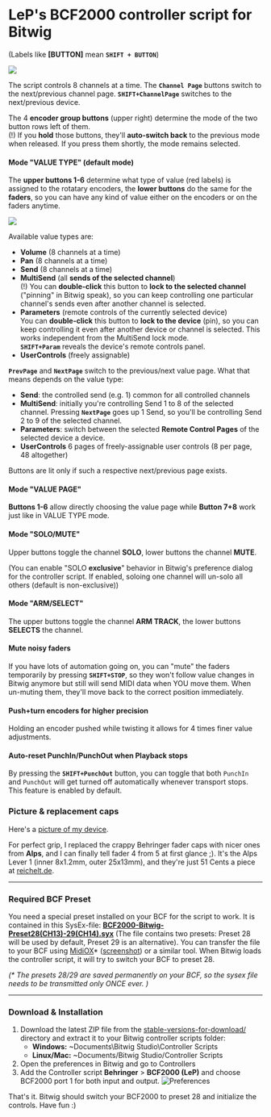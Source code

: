 # LeP's BCF2000 controller script for Bitwig

(Labels like **[BUTTON]** mean **`SHIFT + BUTTON`**)

[![][overviewImage]][overviewImage]

The script controls 8 channels at a time. The **`Channel Page`** buttons switch to the next/previous channel page. **`SHIFT+ChannelPage`** switches to the next/previous device.

The 4 **encoder group buttons** (upper right) determine the mode of the two button rows left of them.  
(!) If you **hold** those buttons, they'll **auto-switch back** to the previous mode when released. If you press them shortly, the mode remains selected.

#### Mode "VALUE TYPE" (default mode)

The **upper buttons 1-6** determine what type of value (red labels) is assigned to the rotatary encoders, the **lower buttons** do the same for the **faders**, so you can have any kind of value either on the encoders or on the faders anytime.  

[![][upperButtonsImage]][upperButtonsImage]

Available value types are:
* **Volume** (8 channels at a time)
* **Pan** (8 channels at a time)
* **Send** (8 channels at a time)
* **MultiSend** (all **sends of the selected channel**)  
  (!) You can **double-click** this button to **lock to the selected channel** ("pinning" in Bitwig speak), so you can keep controlling one particular channel's sends even after another channel is selected.
* **Parameters** (remote controls of the currently selected device)  
  You can **double-click** this button to **lock to the device** (pin), so you can keep controlling it even after another device or channel is selected. This works independent from the MultiSend lock mode.  
  **`SHIFT+Param`** reveals the device's remote controls panel.
* **UserControls** (freely assignable)

**`PrevPage`** and **`NextPage`** switch to the previous/next value page. What that means depends on the value type:
* **Send**: the controlled send (e.g. 1) common for all controlled channels
* **MultiSend**: initially you're controlling Send 1 to 8 of the selected channel. Pressing **`NextPage`** goes up 1 Send, so you'll be controlling Send 2 to 9 of the selected channel.
* **Parameters**: switch between the selected **Remote Control Pages** of the selected device a device.   
* **UserControls** 6 pages of freely-assignable user controls (8 per page, 48 altogether)

Buttons are lit only if such a respective next/previous page exists.

#### Mode "VALUE PAGE" 
**Buttons 1-6** allow directly choosing the value page while **Button 7+8** work just like in VALUE TYPE mode.

#### Mode "SOLO/MUTE"
Upper buttons toggle the channel **SOLO**, lower buttons the channel **MUTE**.

(You can enable "SOLO **exclusive**" behavior in Bitwig's preference dialog for the controller script. If enabled, soloing one channel will un-solo all others (default is non-exclusive))

#### Mode "ARM/SELECT"
The upper buttons toggle the channel **ARM TRACK**, the lower buttons **SELECTS** the channel.

#### Mute noisy faders
If you have lots of automation going on, you can "mute" the faders temporarily by pressing **`SHIFT+STOP`**, so they won't follow value changes in Bitwig anymore but still will send MIDI data when YOU move them. When un-muting them, they'll move back to the correct position immediately.

#### Push+turn encoders for higher precision
Holding an encoder pushed while twisting it allows for 4 times finer value adjustments.

#### Auto-reset PunchIn/PunchOut when Playback stops
By pressing the **`SHIFT+PunchOut`** button, you can toggle that both `PunchIn` and `PunchOut` will get turned off automatically whenever transport stops. This feature is enabled by default.

[overviewImage]: https://raw.githubusercontent.com/justlep/bitwig/master/doc/Behringer%20BCF2000/img/overview.gif
[upperButtonsImage]: https://raw.githubusercontent.com/justlep/bitwig/master/doc/Behringer%20BCF2000/img/upper-buttons.gif

### Picture & replacement caps

Here's a [picture of my device](https://raw.githubusercontent.com/justlep/bitwig/master/doc/Behringer%20BCF2000/img/wikiOnly/full.jpg). 

For perfect grip, I replaced the crappy Behringer fader caps with nicer ones from **Alps**, and I can finally tell fader 4 from 5 at first glance ;). It's the Alps Lever 1 (inner 8x1.2mm, outer 25x13mm), and they're just 51 Cents a piece at [reichelt.de][faderShopUrl].

[faderShopUrl]: http://www.reichelt.de/KNOPF-8X1-2SW/3/index.html?&ACTION=3&LA=446&ARTICLE=73938&artnr=KNOPF+8X1%2C2SW&SEARCH=alps+lever+1


---
### Required BCF Preset
You need a special preset installed on your BCF for the script to work.
It is contained in this SysEx-file: [**BCF2000-Bitwig-Preset28(CH13)-29(CH14).syx**][sysexfile]
(The file contains two presets: Preset 28  will be used by default, Preset 29 is an alternative).
You can transfer the file to your BCF using [MidiOX][midiOxLink]* ([screenshot][midiOxScreenshot])
or a similar tool. When Bitwig loads the controller script, it will try to switch your BCF to preset 28.

_(* The presets 28/29 are saved permanently on your BCF, so the sysex file needs to be transmitted only ONCE ever. )_

---
### Download & Installation

1.  Download the latest ZIP file from the [stable-versions-for-download/][stableFolder] directory and extract it to your Bitwig controller scripts folder:
    * **Windows:** ~Documents\Bitwig Studio\Controller Scripts
    * **Linux/Mac:** ~Documents/Bitwig Studio/Controller Scripts
2.  Open the preferences in Bitwig and go to Controllers
3.  Add the Controller script **Behringer** > **BCF2000 (LeP)** and choose BCF2000 port 1 for both input and output. ![Preferences][prefs]

That's it. Bitwig should switch your BCF2000 to preset 28 and initialize the controls. Have fun :)

[wikiLink]: https://github.com/justlep/bitwig/wiki/LeP's-BCF2000
[sysexfile]: https://raw.githubusercontent.com/justlep/bitwig/master/doc/Behringer%20BCF2000/BCF2000-Bitwig-Preset28(CH13)-29(CH14).syx
[prefs]: https://raw.githubusercontent.com/justlep/bitwig/master/doc/Behringer%20BCF2000/img/preferences.png
[stableFolder]: https://github.com/justlep/bitwig/tree/master/stable-version-for-download/
[midiOxScreenshot]: https://raw.githubusercontent.com/justlep/bitwig/master/doc/Behringer%20BCF2000/img/MidiOX-send-SysEx.png
[midiOxLink]: http://www.midiox.com/
[err14]: https://github.com/justlep/bitwig/issues/5
